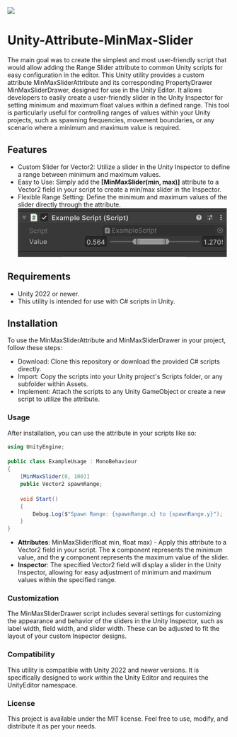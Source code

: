 <a href="https://openupm.com/packages/com.chidwi.minmaxslideratt/"><img src="https://img.shields.io/npm/v/com.chidwi.minmaxslideratt?label=openupm&amp;registry_uri=https://package.openupm.com" /></a>
# Unity-Attribute-MinMax-Slider

The main goal was to create the simplest and most user-friendly script that would allow adding the Range Slider attribute to common Unity scripts for easy configuration in the editor. 
This Unity utility provides a custom attribute MinMaxSliderAttribute and its corresponding PropertyDrawer MinMaxSliderDrawer, designed for use in the Unity Editor. It allows developers to easily create a user-friendly slider in the Unity Inspector for setting minimum and maximum float values within a defined range. This tool is particularly useful for controlling ranges of values within your Unity projects, such as spawning frequencies, movement boundaries, or any scenario where a minimum and maximum value is required.

## Features
 - Custom Slider for Vector2: Utilize a slider in the Unity Inspector to define a range between minimum and maximum values. 
 - Easy to Use: Simply add the **[MinMaxSlider(min, max)]** attribute to a Vector2 field in your script to create a min/max slider in the Inspector. 
 - Flexible Range Setting: Define the minimum and maximum values of the slider directly through the attribute.
   ![](Resources/View_Example_215048.png)
## Requirements
 - Unity 2022 or newer.
 - This utility is intended for use with C# scripts in Unity.
## Installation
To use the MinMaxSliderAttribute and MinMaxSliderDrawer in your project, follow these steps:
 - Download: Clone this repository or download the provided C# scripts directly.
 - Import: Copy the scripts into your Unity project's Scripts folder, or any subfolder within Assets.
 - Implement: Attach the scripts to any Unity GameObject or create a new script to utilize the attribute.
### Usage
After installation, you can use the attribute in your scripts like so:

```C#
using UnityEngine;

public class ExampleUsage : MonoBehaviour
{
    [MinMaxSlider(0, 100)]
    public Vector2 spawnRange;

    void Start()
    {
        Debug.Log($"Spawn Range: {spawnRange.x} to {spawnRange.y}");
    }
}
```
- **Attributes**: MinMaxSlider(float min, float max) - Apply this attribute to a Vector2 field in your script. The **x** component represents the minimum value, and the **y** component represents the maximum value of the slider.
- **Inspector**: The specified Vector2 field will display a slider in the Unity Inspector, allowing for easy adjustment of minimum and maximum values within the specified range.
### Customization
The MinMaxSliderDrawer script includes several settings for customizing the appearance and behavior of the sliders in the Unity Inspector, such as label width, field width, and slider width. These can be adjusted to fit the layout of your custom Inspector designs.

### Compatibility
This utility is compatible with Unity 2022 and newer versions. It is specifically designed to work within the Unity Editor and requires the UnityEditor namespace.

### License
This project is available under the MIT license. Feel free to use, modify, and distribute it as per your needs.

